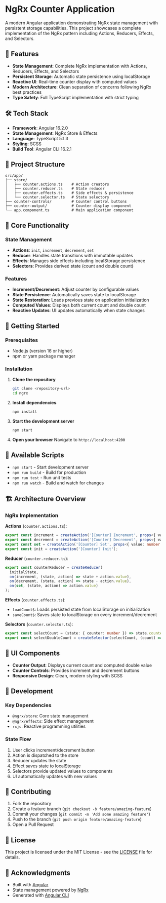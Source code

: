 # NgRx Counter Application

A modern Angular application demonstrating NgRx state management with persistent storage capabilities. This project showcases a complete implementation of the NgRx pattern including Actions, Reducers, Effects, and Selectors.

## 🚀 Features

- **State Management**: Complete NgRx implementation with Actions, Reducers, Effects, and Selectors
- **Persistent Storage**: Automatic state persistence using localStorage
- **Reactive UI**: Real-time counter display with computed values
- **Modern Architecture**: Clean separation of concerns following NgRx best practices
- **Type Safety**: Full TypeScript implementation with strict typing

## 🛠️ Tech Stack

- **Framework**: Angular 16.2.0
- **State Management**: NgRx Store & Effects
- **Language**: TypeScript 5.1.3
- **Styling**: SCSS
- **Build Tool**: Angular CLI 16.2.1

## 📁 Project Structure

```
src/app/
├── store/
│   ├── counter.actions.ts    # Action creators
│   ├── counter.reducer.ts    # State reducer
│   ├── counter.effects.ts    # Side effects & persistence
│   └── counter.selector.ts   # State selectors
├── counter-controls/         # Counter control buttons
├── counter-output/           # Counter display component
└── app.component.ts          # Main application component
```

## 🎯 Core Functionality

### State Management
- **Actions**: `init`, `increment`, `decrement`, `set`
- **Reducer**: Handles state transitions with immutable updates
- **Effects**: Manages side effects including localStorage persistence
- **Selectors**: Provides derived state (count and double count)

### Features
- **Increment/Decrement**: Adjust counter by configurable values
- **State Persistence**: Automatically saves state to localStorage
- **State Restoration**: Loads previous state on application initialization
- **Computed Values**: Displays both current count and double count
- **Reactive Updates**: UI updates automatically when state changes

## 🚀 Getting Started

### Prerequisites
- Node.js (version 16 or higher)
- npm or yarn package manager

### Installation

1. **Clone the repository**
   ```bash
   git clone <repository-url>
   cd ngrx
   ```

2. **Install dependencies**
   ```bash
   npm install
   ```

3. **Start the development server**
   ```bash
   npm start
   ```

4. **Open your browser**
   Navigate to `http://localhost:4200`

## 📝 Available Scripts

- `npm start` - Start development server
- `npm run build` - Build for production
- `npm run test` - Run unit tests
- `npm run watch` - Build and watch for changes

## 🏗️ Architecture Overview

### NgRx Implementation

**Actions** (`counter.actions.ts`):
```typescript
export const increment = createAction('[Counter] Increment', props<{ value: number }>());
export const decrement = createAction('[Counter] Decrement', props<{ value: number }>());
export const set = createAction('[Counter] Set', props<{ value: number }>());
export const init = createAction('[Counter] Init');
```

**Reducer** (`counter.reducer.ts`):
```typescript
export const counterReducer = createReducer(
  initialState,
  on(increment, (state, action) => state + action.value),
  on(decrement, (state, action) => state - action.value),
  on(set, (state, action) => action.value)
);
```

**Effects** (`counter.effects.ts`):
- `loadCount$`: Loads persisted state from localStorage on initialization
- `saveCount$`: Saves state to localStorage on every increment/decrement

**Selectors** (`counter.selector.ts`):
```typescript
export const selectCount = (state: { counter: number }) => state.counter;
export const selectDoubleCount = createSelector(selectCount, (count) => count * 2);
```

## 🎨 UI Components

- **Counter Output**: Displays current count and computed double value
- **Counter Controls**: Provides increment and decrement buttons
- **Responsive Design**: Clean, modern styling with SCSS

## 🔧 Development

### Key Dependencies
- `@ngrx/store`: Core state management
- `@ngrx/effects`: Side effect management
- `rxjs`: Reactive programming utilities

### State Flow
1. User clicks increment/decrement button
2. Action is dispatched to the store
3. Reducer updates the state
4. Effect saves state to localStorage
5. Selectors provide updated values to components
6. UI automatically updates with new values

## 🤝 Contributing

1. Fork the repository
2. Create a feature branch (`git checkout -b feature/amazing-feature`)
3. Commit your changes (`git commit -m 'Add some amazing feature'`)
4. Push to the branch (`git push origin feature/amazing-feature`)
5. Open a Pull Request

## 📄 License

This project is licensed under the MIT License - see the [LICENSE](LICENSE) file for details.

## 🙏 Acknowledgments

- Built with [Angular](https://angular.io/)
- State management powered by [NgRx](https://ngrx.io/)
- Generated with [Angular CLI](https://github.com/angular/angular-cli)
